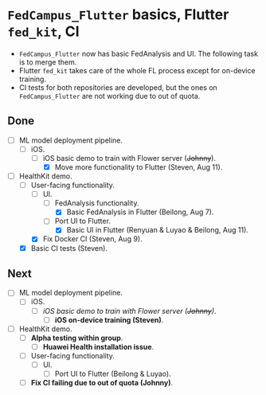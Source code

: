 # `FedCampus_Flutter` basics, Flutter `fed_kit`, CI

- `FedCampus_Flutter` now has basic FedAnalysis and UI.
    The following task is to merge them.
- Flutter `fed_kit` takes care of the whole FL process except for on-device
    training.
- CI tests for both repositories are developed,
    but the ones on `FedCampus_Flutter` are not working due to out of quota.

## Done

- [ ] ML model deployment pipeline.
    - [ ] iOS.
        - [ ] iOS basic demo to train with Flower server (~~Johnny~~).
            - [x] Move more functionality to Flutter (Steven, Aug 11).
- [ ] HealthKit demo.
    - [ ] User-facing functionality.
        - [ ] UI.
            - [ ] FedAnalysis functionality.
                - [x] Basic FedAnalysis in Flutter (Beilong, Aug 7).
            - [ ] Port UI to Flutter.
                - [x] Basic UI in Flutter (Renyuan & Luyao & Beilong, Aug 11).
        - [x] Fix Docker CI (Steven, Aug 9).
    - [x] Basic CI tests (Steven).

## Next

- [ ] ML model deployment pipeline.
    - [ ] iOS.
        - [ ] *iOS basic demo to train with Flower server (~~Johnny~~)*.
            - [ ] **iOS on-device training (Steven)**.
- [ ] HealthKit demo.
    - [ ] **Alpha testing within group**.
        - [ ] **Huawei Health installation issue**.
    - [ ] User-facing functionality.
        - [ ] UI.
            - [ ] Port UI to Flutter (Beilong & Luyao).
    - [ ] **Fix CI failing due to out of quota (Johnny)**.
